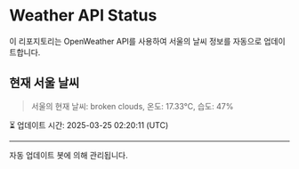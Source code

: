 
# Weather API Status

이 리포지토리는 OpenWeather API를 사용하여 서울의 날씨 정보를 자동으로 업데이트합니다.

## 현재 서울 날씨
> 서울의 현재 날씨: broken clouds, 온도: 17.33°C, 습도: 47%

⏳ 업데이트 시간: 2025-03-25 02:20:11 (UTC)

---
자동 업데이트 봇에 의해 관리됩니다.
